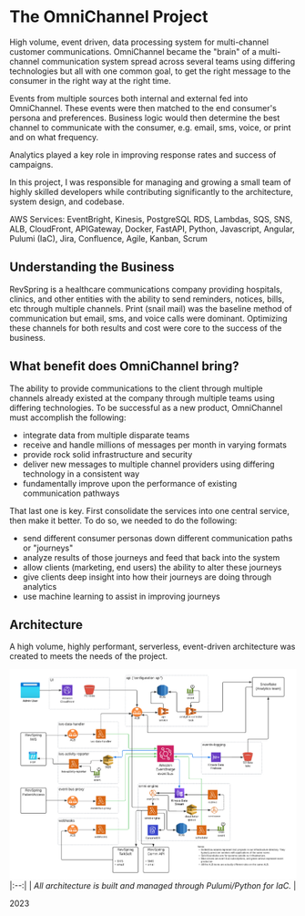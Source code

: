 # The OmniChannel Project
High volume, event driven, data processing system for multi-channel customer communications.  OmniChannel became the "brain" of a multi-channel communication system spread across several teams using differing technologies but all with one common goal, to get the right message to the consumer in the right way at the right time.

Events from multiple sources both internal and external fed into OmniChannel.  These events were then matched to the end consumer's persona and preferences.  Business logic would then determine the best channel to communicate with the consumer, e.g. email, sms, voice, or print and on what frequency.

Analytics played a key role in improving response rates and success of campaigns.

In this project, I was responsible for managing and growing a small team of highly skilled developers while contributing significantly to the architecture, system design, and codebase.

AWS Services: EventBright, Kinesis, PostgreSQL RDS, Lambdas, SQS, SNS, ALB, CloudFront, APIGateway, Docker, FastAPI, Python, Javascript, Angular, Pulumi (IaC), Jira, Confluence, Agile, Kanban, Scrum

## Understanding the Business

RevSpring is a healthcare communications company providing hospitals, clinics, and other entities with the ability to send reminders, notices, bills, etc through multiple channels.  Print (snail mail) was the baseline method of communication but email, sms, and voice calls were dominant.  Optimizing these channels for both results and cost were core to the success of the business.

## What benefit does OmniChannel bring?

The ability to provide communications to the client through multiple channels already existed at the company through multiple teams using differing technologies.  To be successful as a new product, OmniChannel must accomplish the following:

- integrate data from multiple disparate teams
- receive and handle millions of messages per month in varying formats
- provide rock solid infrastructure and security
- deliver new messages to multiple channel providers using differing technology in a consistent way
- fundamentally improve upon the performance of existing communication pathways

That last one is key.  First consolidate the services into one central service, then make it better.  To do so, we needed to do the following:

- send different consumer personas down different communication paths or "journeys"
- analyze results of those journeys and feed that back into the system
- allow clients (marketing, end users) the ability to alter these journeys
- give clients deep insight into how their journeys are doing through analytics
- use machine learning to assist in improving journeys

## Architecture

A high volume, highly performant, serverless, event-driven architecture was created to meets the needs of the project.

![Event Driven Architecture](images/architecture.png)
|:--:| 
| *All architecture is built and managed through Pulumi/Python for IaC.* |

2023
